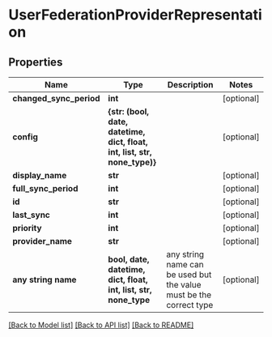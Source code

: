 # UserFederationProviderRepresentation


## Properties
Name | Type | Description | Notes
------------ | ------------- | ------------- | -------------
**changed_sync_period** | **int** |  | [optional] 
**config** | **{str: (bool, date, datetime, dict, float, int, list, str, none_type)}** |  | [optional] 
**display_name** | **str** |  | [optional] 
**full_sync_period** | **int** |  | [optional] 
**id** | **str** |  | [optional] 
**last_sync** | **int** |  | [optional] 
**priority** | **int** |  | [optional] 
**provider_name** | **str** |  | [optional] 
**any string name** | **bool, date, datetime, dict, float, int, list, str, none_type** | any string name can be used but the value must be the correct type | [optional]

[[Back to Model list]](../README.md#documentation-for-models) [[Back to API list]](../README.md#documentation-for-api-endpoints) [[Back to README]](../README.md)


